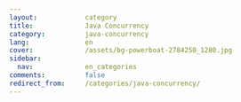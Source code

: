 ```yaml
---
layout:            category
title:             Java Concurrency
category:          java-concurrency
lang:              en
cover:             /assets/bg-powerboat-2784250_1280.jpg
sidebar:
  nav:             en_categories
comments:          false
redirect_from:     /categories/java-concurrency/
---
```

